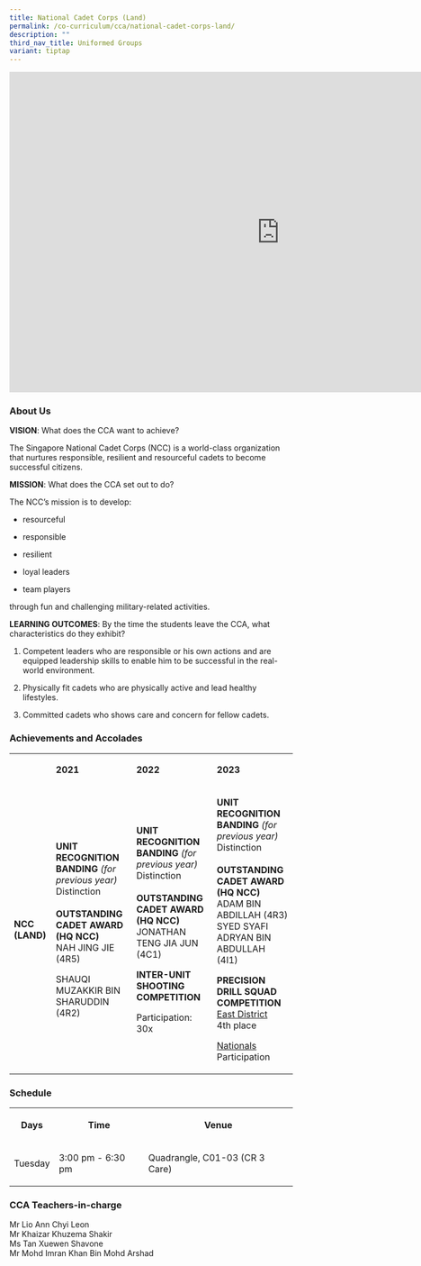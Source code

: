 ```yaml
---
title: National Cadet Corps (Land)
permalink: /co-curriculum/cca/national-cadet-corps-land/
description: ""
third_nav_title: Uniformed Groups
variant: tiptap
---
```

<div class="iframe-wrapper"><iframe height="569" width="960" allowfullscreen="true" frameborder="0" src="https://docs.google.com/presentation/d/1M3gN7sUsawcdBiBOTVnvZLmL3bUcwvXpde9RCsx8aYY/embed?start=true&amp;loop=true&amp;delayms=3000"></iframe></div><h3>About Us</h3><p><strong>VISION</strong>: What does the CCA want to achieve?&nbsp;</p><p>The Singapore National Cadet Corps (NCC) is a world-class organization that nurtures responsible, resilient and resourceful cadets to become successful citizens.</p><p><strong>MISSION</strong>: What does the CCA set out to do?</p><p>The NCC’s mission is to develop:&nbsp;</p><ul data-tight="true" class="tight"><li><p>resourceful</p></li><li><p>responsible</p></li><li><p>resilient</p></li><li><p>loyal leaders&nbsp;</p></li><li><p>team players&nbsp;</p></li></ul><p>through fun and challenging military-related activities.</p><p><strong>LEARNING OUTCOMES</strong>: By the time the students leave the CCA, what characteristics do they exhibit?</p><ol data-tight="true" class="tight"><li><p>Competent leaders who are responsible or his own actions and are equipped leadership skills to enable him to be successful in the real-world environment.&nbsp;</p></li><li><p>Physically fit cadets who are physically active and lead healthy lifestyles.&nbsp;</p></li><li><p>Committed cadets who shows care and concern for fellow cadets.</p></li></ol><h3>Achievements and Accolades</h3><table><tbody><tr><td rowspan="1" colspan="1"><p><strong>&nbsp;</strong></p></td><td rowspan="1" colspan="1"><p><strong>2021</strong></p></td><td rowspan="1" colspan="1"><p><strong>2022</strong></p></td><td rowspan="1" colspan="1"><p><strong>2023</strong></p></td></tr><tr><td rowspan="1" colspan="1"><p><strong>NCC (LAND)</strong></p></td><td rowspan="1" colspan="1"><p><strong>UNIT RECOGNITION BANDING </strong><em>(for previous year)</em><strong><br></strong>Distinction<br><strong><br>OUTSTANDING CADET AWARD (HQ NCC)<br></strong>NAH JING JIE (4R5)</p><p>SHAUQI MUZAKKIR BIN SHARUDDIN (4R2)</p></td><td rowspan="1" colspan="1"><p><strong>UNIT RECOGNITION BANDING </strong><em>(for previous year)</em><strong><br></strong>Distinction<br><strong><br>OUTSTANDING CADET AWARD (HQ NCC)<br></strong>JONATHAN TENG JIA JUN (4C1)</p><p></p><p><strong>INTER-UNIT SHOOTING COMPETITION</strong></p><p>Participation: 30x</p></td><td rowspan="1" colspan="1"><p><strong>UNIT RECOGNITION BANDING </strong><em>(for previous year)</em><strong><br></strong>Distinction<br><strong><br>OUTSTANDING CADET AWARD (HQ NCC)<br></strong>ADAM BIN ABDILLAH (4R3)<br>SYED SYAFI ADRYAN BIN ABDULLAH (4I1)</p><p></p><p><strong>PRECISION DRILL SQUAD COMPETITION</strong><br><u>East District</u><br>4th place</p><p><u>Nationals</u><br>Participation</p></td></tr></tbody></table><h3>Schedule</h3><table><tbody><tr><th rowspan="1" colspan="1"><p>Days</p></th><th rowspan="1" colspan="1"><p>Time</p></th><th rowspan="1" colspan="1"><p>Venue</p></th></tr><tr><td rowspan="1" colspan="1"><p>Tuesday</p></td><td rowspan="1" colspan="1"><p>3:00 pm - 6:30 pm</p></td><td rowspan="1" colspan="1"><p>Quadrangle, C01-03 (CR 3 Care)</p></td></tr></tbody></table><h3>CCA Teachers-in-charge</h3><p>Mr Lio Ann Chyi Leon<br>Mr Khaizar Khuzema Shakir<br>Ms Tan Xuewen Shavone<br>Mr Mohd Imran Khan Bin Mohd Arshad</p>